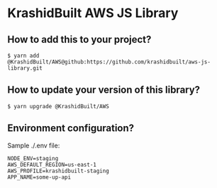 # KrashidBuilt AWS JS Library

## How to add this to your project?
```
$ yarn add @KrashidBuilt/AWS@github:https://github.com/krashidbuilt/aws-js-library.git

```

## How to update your version of this library?
```
$ yarn upgrade @KrashidBuilt/AWS
```

## Environment configuration?
Sample ./.env file:
```
NODE_ENV=staging
AWS_DEFAULT_REGION=us-east-1
AWS_PROFILE=krashidbuilt-staging
APP_NAME=some-up-api
```